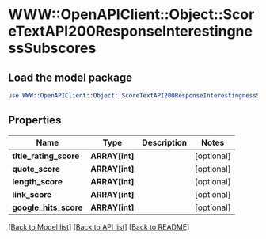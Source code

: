 # WWW::OpenAPIClient::Object::ScoreTextAPI200ResponseInterestingnessSubscores

## Load the model package
```perl
use WWW::OpenAPIClient::Object::ScoreTextAPI200ResponseInterestingnessSubscores;
```

## Properties
Name | Type | Description | Notes
------------ | ------------- | ------------- | -------------
**title_rating_score** | **ARRAY[int]** |  | [optional] 
**quote_score** | **ARRAY[int]** |  | [optional] 
**length_score** | **ARRAY[int]** |  | [optional] 
**link_score** | **ARRAY[int]** |  | [optional] 
**google_hits_score** | **ARRAY[int]** |  | [optional] 

[[Back to Model list]](../README.md#documentation-for-models) [[Back to API list]](../README.md#documentation-for-api-endpoints) [[Back to README]](../README.md)



